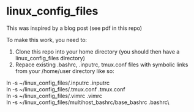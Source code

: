 # linux_config_files

This was inspired by a blog post (see pdf in this repo)

To make this work, you need to:
1) Clone this repo into your home directory (you should then have a linux_config_files directory)
2) Repace existing .bashrc, .inputrc, tmux.conf files with symbolic links from your /home/user directory like so:

ln -s ~/linux_config_files/.inputrc .inputrc\
ln -s ~/linux_config_files/.tmux.conf .tmux.conf\
ln -s ~/linux_config_files/.vimrc .vimrc\
ln -s ~/linux_config_files/multihost_bashrc/base_bashrc .bashrc\

